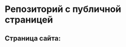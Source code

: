 # Репозиторий с публичной страницей

## Страница сайта:
<!--Вставить ссылку на публичную страницу-->
